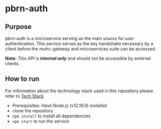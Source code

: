 # pbrn-auth
## Purpose 

pbrn-auth is a microservice serving as the main source for user authentication. This service serves as the key handshake necessary by a client before the muhc-gateway and microservices suite can be accessed.

**Note:** This API is ***internal only*** and should not be accessible by external clients.

## How to run
For information about the technology stack used in this repository please refer to [Tech Stack](https://github.com/MUHC-DP-Project/pbrn-gateway/wiki/Tech-Stack)
- Prerequisites: Have Node.js (v12.19.0) installed
- clone the repository
- `npm install`  to install all dependencies
- `npm start` to run the service